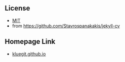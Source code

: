 ## License
- [MIT](./LICENSE)
- from https://github.com/Stavrospanakakis/jekyll-cv

## Homepage Link
- [kluegit.github.io](https://kluegit.github.io/)